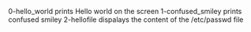 0-hello_world prints Hello world on the screen
1-confused_smiley prints confused smiley
2-hellofile dispalays the content of the /etc/passwd file
